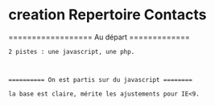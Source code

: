 # creation Repertoire Contacts



================== Au départ =============


	2 pistes : une javascript, une php.

	
	
	========== On est partis sur du javascript ========
	
	la base est claire, mérite les ajustements pour IE<9.

	
